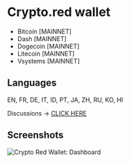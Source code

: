 # Crypto.red wallet

 * Bitcoin [MAINNET]
 * Dash [MAINNET]
 * Dogecoin [MAINNET]
 * Litecoin [MAINNET]
 * Vsystems [MAINNET]

## Languages

EN, FR, DE, IT, ID, PT, JA, ZH, RU, KO, HI

Discussions -> [CLICK HERE](https://github.com/crypto-red/crypto-red.github.io/discussions)

## Screenshots

![Crypto Red Wallet: Dashboard](https://raw.githubusercontent.com/crypto-red/crypto-red.github.io/master/src/images/og-image.jpg)
